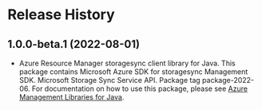 # Release History

## 1.0.0-beta.1 (2022-08-01)

- Azure Resource Manager storagesync client library for Java. This package contains Microsoft Azure SDK for storagesync Management SDK. Microsoft Storage Sync Service API. Package tag package-2022-06. For documentation on how to use this package, please see [Azure Management Libraries for Java](https://aka.ms/azsdk/java/mgmt).
